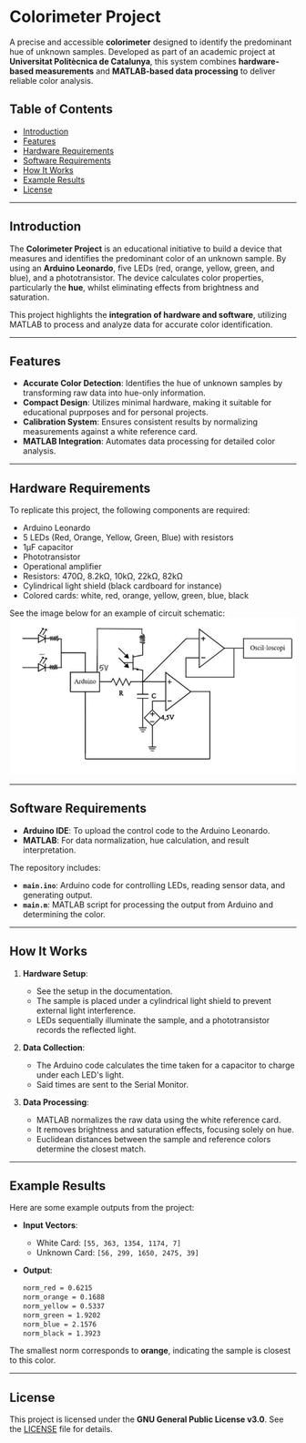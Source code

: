# Colorimeter Project

A precise and accessible **colorimeter** designed to identify the predominant hue of unknown samples. Developed as part of an academic project at **Universitat Politècnica de Catalunya**, this system combines **hardware-based measurements** and **MATLAB-based data processing** to deliver reliable color analysis.

## Table of Contents

- [Introduction](#introduction)
- [Features](#features)
- [Hardware Requirements](#hardware-requirements)
- [Software Requirements](#software-requirements)
- [How It Works](#how-it-works)
- [Example Results](#example-results)
- [License](#license)

---

## Introduction

The **Colorimeter Project** is an educational initiative to build a device that measures and identifies the predominant color of an unknown sample. By using an **Arduino Leonardo**, five LEDs (red, orange, yellow, green, and blue), and a phototransistor. The device calculates color properties, particularly the **hue**, whilst eliminating effects from brightness and saturation.

This project highlights the **integration of hardware and software**, utilizing MATLAB to process and analyze data for accurate color identification.

---

## Features

- **Accurate Color Detection**: Identifies the hue of unknown samples by transforming raw data into hue-only information.
- **Compact Design**: Utilizes minimal hardware, making it suitable for educational puprposes and for personal projects.
- **Calibration System**: Ensures consistent results by normalizing measurements against a white reference card.
- **MATLAB Integration**: Automates data processing for detailed color analysis.

---

## Hardware Requirements

To replicate this project, the following components are required:

- Arduino Leonardo
- 5 LEDs (Red, Orange, Yellow, Green, Blue) with resistors
- 1µF capacitor
- Phototransistor
- Operational amplifier
- Resistors: 470Ω, 8.2kΩ, 10kΩ, 22kΩ, 82kΩ
- Cylindrical light shield (black cardboard for instance)
- Colored cards: white, red, orange, yellow, green, blue, black

See the image below for an example of circuit schematic:
![Circuit](circuit.jpg)

---

## Software Requirements

- **Arduino IDE**: To upload the control code to the Arduino Leonardo.
- **MATLAB**: For data normalization, hue calculation, and result interpretation.

The repository includes:

- **`main.ino`**: Arduino code for controlling LEDs, reading sensor data, and generating output.
- **`main.m`**: MATLAB script for processing the output from Arduino and determining the color.

---

## How It Works

1. **Hardware Setup**:
   - See the setup in the documentation.
   - The sample is placed under a cylindrical light shield to prevent external light interference.
   - LEDs sequentially illuminate the sample, and a phototransistor records the reflected light.

2. **Data Collection**:
   - The Arduino code calculates the time taken for a capacitor to charge under each LED's light.
   - Said times are sent to the Serial Monitor.

3. **Data Processing**:
   - MATLAB normalizes the raw data using the white reference card.
   - It removes brightness and saturation effects, focusing solely on hue.
   - Euclidean distances between the sample and reference colors determine the closest match.

---


## Example Results

Here are some example outputs from the project:

- **Input Vectors**:
  - White Card: `[55, 363, 1354, 1174, 7]`
  - Unknown Card: `[56, 299, 1650, 2475, 39]`

- **Output**:
  ```
  norm_red = 0.6215
  norm_orange = 0.1688
  norm_yellow = 0.5337
  norm_green = 1.9202
  norm_blue = 2.1576
  norm_black = 1.3923
  ```

The smallest norm corresponds to **orange**, indicating the sample is closest to this color.

---

## License

This project is licensed under the **GNU General Public License v3.0**. See the [LICENSE](LICENSE) file for details.